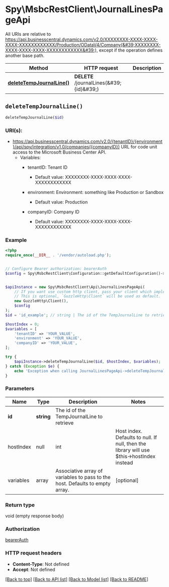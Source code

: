 # Spy\MsbcRestClient\JournalLinesPageApi

All URIs are relative to https://api.businesscentral.dynamics.com/v2.0/XXXXXXXX-XXXX-XXXX-XXXX-XXXXXXXXXXXX/Production/ODataV4/Company(&#39;XXXXXXXX-XXXX-XXXX-XXXX-XXXXXXXXXXXX&#39;), except if the operation defines another base path.

| Method | HTTP request | Description |
| ------------- | ------------- | ------------- |
| [**deleteTempJournalLine()**](JournalLinesPageApi.md#deleteTempJournalLine) | **DELETE** /journalLines(\&#39;{id}\&#39;) |  |


## `deleteTempJournalLine()`

```php
deleteTempJournalLine($id)
```
### URI(s):
- https://api.businesscentral.dynamics.com/v2.0/{tenantID}/{environment}/api/spy/integration/v1.0/companies({companyID}) URL for code unit access to the Microsoft Business Center API.
    - Variables:
      - tenantID: Tenant ID
        - Default value: XXXXXXXX-XXXX-XXXX-XXXX-XXXXXXXXXXXX

      - environment: Environment: something like Production or Sandbox
        - Default value: Production

      - companyID: Company ID
        - Default value: XXXXXXXX-XXXX-XXXX-XXXX-XXXXXXXXXXXX



### Example

```php
<?php
require_once(__DIR__ . '/vendor/autoload.php');


// Configure Bearer authorization: bearerAuth
$config = Spy\MsbcRestClient\Configuration::getDefaultConfiguration()->setAccessToken('YOUR_ACCESS_TOKEN');


$apiInstance = new Spy\MsbcRestClient\Api\JournalLinesPageApi(
    // If you want use custom http client, pass your client which implements `GuzzleHttp\ClientInterface`.
    // This is optional, `GuzzleHttp\Client` will be used as default.
    new GuzzleHttp\Client(),
    $config
);
$id = 'id_example'; // string | The id of the TempJournalLine to retrieve

$hostIndex = 0;
$variables = [
    'tenantID' => 'YOUR_VALUE',
    'environment' => 'YOUR_VALUE',
    'companyID' => 'YOUR_VALUE',
];

try {
    $apiInstance->deleteTempJournalLine($id, $hostIndex, $variables);
} catch (Exception $e) {
    echo 'Exception when calling JournalLinesPageApi->deleteTempJournalLine: ', $e->getMessage(), PHP_EOL;
}
```

### Parameters

| Name | Type | Description  | Notes |
| ------------- | ------------- | ------------- | ------------- |
| **id** | **string**| The id of the TempJournalLine to retrieve | |
| hostIndex | null|int | Host index. Defaults to null. If null, then the library will use $this->hostIndex instead | [optional] |
| variables | array | Associative array of variables to pass to the host. Defaults to empty array. | [optional] |

### Return type

void (empty response body)

### Authorization

[bearerAuth](../../README.md#bearerAuth)

### HTTP request headers

- **Content-Type**: Not defined
- **Accept**: Not defined

[[Back to top]](#) [[Back to API list]](../../README.md#endpoints)
[[Back to Model list]](../../README.md#models)
[[Back to README]](../../README.md)
